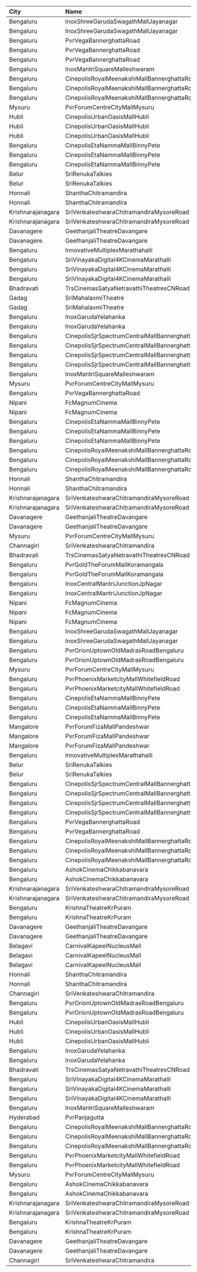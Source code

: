 | City              | Name                                            |  Time | Type        | Price | Capacity | Booked |
| :---------------- | :---------------------------------------------- | ----: | :---------- | ----: | -------: | -----: |
| Bengaluru         | InoxShreeGarudaSwagathMallJayanagar             | 08:50 | Club        |  150₹ |       40 |      0 |
| Bengaluru         | InoxShreeGarudaSwagathMallJayanagar             | 08:50 | Executive   |  150₹ |      133 |      0 |
| Bengaluru         | PvrVegaBannerghattaRoad                         | 09:05 | Classic     |  150₹ |      144 |      2 |
| Bengaluru         | PvrVegaBannerghattaRoad                         | 09:05 | Prime       |  170₹ |      109 |      0 |
| Bengaluru         | PvrVegaBannerghattaRoad                         | 09:05 | Recliner    |  220₹ |       26 |      0 |
| Bengaluru         | InoxMantriSquareMalleshwaram                    | 09:10 | Club        |  150₹ |      198 |      0 |
| Bengaluru         | CinepolisRoyalMeenakshiMallBannerghattaRoad     | 09:30 | Normal      |  150₹ |       26 |      0 |
| Bengaluru         | CinepolisRoyalMeenakshiMallBannerghattaRoad     | 09:30 | Executive   |  150₹ |       71 |      4 |
| Bengaluru         | CinepolisRoyalMeenakshiMallBannerghattaRoad     | 09:30 | Premium     |  150₹ |       30 |      4 |
| Mysuru            | PvrForumCentreCityMallMysuru                    | 09:45 | Classic     |  110₹ |      151 |     13 |
| Hubli             | CinepolisUrbanOasisMallHubli                    | 10:00 | Normal      |  160₹ |       36 |      0 |
| Hubli             | CinepolisUrbanOasisMallHubli                    | 10:00 | Executive   |  160₹ |      176 |      0 |
| Hubli             | CinepolisUrbanOasisMallHubli                    | 10:00 | Premium     |  180₹ |       70 |     17 |
| Bengaluru         | CinepolisEtaNammaMallBinnyPete                  | 10:00 | Normal      |  110₹ |       10 |      0 |
| Bengaluru         | CinepolisEtaNammaMallBinnyPete                  | 10:00 | Executive   |  110₹ |       82 |      4 |
| Bengaluru         | CinepolisEtaNammaMallBinnyPete                  | 10:00 | Premium     |  110₹ |       46 |     12 |
| Belur             | SriRenukaTalkies                                | 10:00 | Balcony     |  121₹ |       33 |      8 |
| Belur             | SriRenukaTalkies                                | 10:00 | FirstClass  |  101₹ |      110 |     10 |
| Honnali           | ShanthaChitramandira                            | 10:30 | Balcony     |  121₹ |      172 |     48 |
| Honnali           | ShanthaChitramandira                            | 10:30 | FirstClass  |  101₹ |      532 |    482 |
| Krishnarajanagara | SriVenkateshwaraChitramandiraMysoreRoad         | 10:30 | Balcony     |  100₹ |      109 |     59 |
| Krishnarajanagara | SriVenkateshwaraChitramandiraMysoreRoad         | 10:30 | First       |   80₹ |      600 |    392 |
| Davanagere        | GeethanjaliTheatreDavangare                     | 10:30 | Balcony     |  150₹ |      184 |    100 |
| Davanagere        | GeethanjaliTheatreDavangare                     | 10:30 | SecondClass |  100₹ |      198 |    198 |
| Bengaluru         | InnovativeMultiplexMarathahalli                 | 10:45 | Premium     |  150₹ |       36 |      0 |
| Bengaluru         | SriVinayakaDigital4KCinemaMarathalli            | 11:00 | Diamond     |  150₹ |      255 |    125 |
| Bengaluru         | SriVinayakaDigital4KCinemaMarathalli            | 11:00 | Gold        |  110₹ |      318 |    120 |
| Bengaluru         | SriVinayakaDigital4KCinemaMarathalli            | 11:00 | Silver      |  100₹ |      158 |      0 |
| Bhadravati        | TrsCinemasSatyaNetravathiTheatresCNRoad         | 11:30 | GoldClass   |  120₹ |      175 |     54 |
| Gadag             | SriMahalaxmiTheatre                             | 12:00 | Balcony     |  100₹ |      356 |    356 |
| Gadag             | SriMahalaxmiTheatre                             | 12:00 | DressCircle |   80₹ |      203 |    203 |
| Bengaluru         | InoxGarudaYelahanka                             | 12:10 | Club        |  210₹ |       80 |      0 |
| Bengaluru         | InoxGarudaYelahanka                             | 12:10 | Executive   |  200₹ |       72 |      0 |
| Bengaluru         | CinepolisSjrSpectrumCentralMallBannerghattaRoad | 12:30 | Normal      |  150₹ |       28 |      0 |
| Bengaluru         | CinepolisSjrSpectrumCentralMallBannerghattaRoad | 12:30 | Executive   |  150₹ |       59 |      0 |
| Bengaluru         | CinepolisSjrSpectrumCentralMallBannerghattaRoad | 12:30 | Premium     |  150₹ |       51 |     16 |
| Bengaluru         | CinepolisSjrSpectrumCentralMallBannerghattaRoad | 12:30 | Vip         |  300₹ |       12 |      0 |
| Bengaluru         | InoxMantriSquareMalleshwaram                    | 12:30 | Insignia    |  370₹ |       29 |      0 |
| Mysuru            | PvrForumCentreCityMallMysuru                    | 12:35 | Classic     |  150₹ |      151 |     66 |
| Bengaluru         | PvrVegaBannerghattaRoad                         | 12:55 | Classic     |  170₹ |      110 |     39 |
| Nipani            | FcMagnumCinema                                  | 13:00 | Gold        |  180₹ |      100 |      0 |
| Nipani            | FcMagnumCinema                                  | 13:00 | Silver      |  150₹ |      100 |      0 |
| Bengaluru         | CinepolisEtaNammaMallBinnyPete                  | 13:00 | Normal      |  160₹ |       10 |      0 |
| Bengaluru         | CinepolisEtaNammaMallBinnyPete                  | 13:00 | Executive   |  160₹ |       82 |      4 |
| Bengaluru         | CinepolisEtaNammaMallBinnyPete                  | 13:00 | Premium     |  160₹ |       34 |     15 |
| Bengaluru         | CinepolisRoyalMeenakshiMallBannerghattaRoad     | 13:05 | Normal      |  150₹ |       28 |      0 |
| Bengaluru         | CinepolisRoyalMeenakshiMallBannerghattaRoad     | 13:05 | Executive   |  150₹ |       76 |     31 |
| Bengaluru         | CinepolisRoyalMeenakshiMallBannerghattaRoad     | 13:05 | Premium     |  150₹ |       47 |     35 |
| Honnali           | ShanthaChitramandira                            | 13:30 | Balcony     |  121₹ |      172 |     48 |
| Honnali           | ShanthaChitramandira                            | 13:30 | FirstClass  |  101₹ |      532 |    482 |
| Krishnarajanagara | SriVenkateshwaraChitramandiraMysoreRoad         | 13:30 | Balcony     |  100₹ |      109 |     59 |
| Krishnarajanagara | SriVenkateshwaraChitramandiraMysoreRoad         | 13:30 | First       |   80₹ |      600 |    392 |
| Davanagere        | GeethanjaliTheatreDavangare                     | 13:30 | Balcony     |  150₹ |      184 |    100 |
| Davanagere        | GeethanjaliTheatreDavangare                     | 13:30 | SecondClass |  100₹ |      198 |    198 |
| Mysuru            | PvrForumCentreCityMallMysuru                    | 13:35 | Classic     |  150₹ |      151 |     88 |
| Channagiri        | SriVenkateshwaraChitramandira                   | 14:00 | FirstClass  |  100₹ |      404 |    304 |
| Bhadravati        | TrsCinemasSatyaNetravathiTheatresCNRoad         | 14:30 | GoldClass   |  120₹ |      175 |     54 |
| Bengaluru         | PvrGoldTheForumMallKoramangala                  | 14:30 | Gold        |  350₹ |       24 |      4 |
| Bengaluru         | PvrGoldTheForumMallKoramangala                  | 14:30 | GoldPrime   |  400₹ |        8 |      4 |
| Bengaluru         | InoxCentralMantriJunctionJpNagar                | 14:40 | Club        |  150₹ |      283 |      0 |
| Bengaluru         | InoxCentralMantriJunctionJpNagar                | 14:40 | Royal       |  300₹ |        8 |      0 |
| Nipani            | FcMagnumCinema                                  | 15:00 | Platinum    |  250₹ |      100 |      0 |
| Nipani            | FcMagnumCinema                                  | 15:00 | Gold        |  180₹ |      100 |      0 |
| Nipani            | FcMagnumCinema                                  | 15:00 | Silver      |  150₹ |      100 |      0 |
| Bengaluru         | InoxShreeGarudaSwagathMallJayanagar             | 15:00 | Club        |  210₹ |       43 |      0 |
| Bengaluru         | InoxShreeGarudaSwagathMallJayanagar             | 15:00 | Executive   |  210₹ |      122 |      0 |
| Bengaluru         | PvrOrionUptownOldMadrasRoadBengaluru            | 15:35 | Classic     |  236₹ |      180 |     19 |
| Bengaluru         | PvrOrionUptownOldMadrasRoadBengaluru            | 15:35 | Recliner    |  550₹ |       13 |      2 |
| Mysuru            | PvrForumCentreCityMallMysuru                    | 15:40 | Classic     |  150₹ |      134 |     30 |
| Bengaluru         | PvrPhoenixMarketcityMallWhitefieldRoad          | 15:50 | Classic     |  150₹ |       64 |     14 |
| Bengaluru         | PvrPhoenixMarketcityMallWhitefieldRoad          | 15:50 | Recliner    |  230₹ |        7 |      7 |
| Bengaluru         | CinepolisEtaNammaMallBinnyPete                  | 15:55 | Normal      |  200₹ |        9 |      0 |
| Bengaluru         | CinepolisEtaNammaMallBinnyPete                  | 15:55 | Executive   |  200₹ |       78 |      2 |
| Bengaluru         | CinepolisEtaNammaMallBinnyPete                  | 15:55 | Premium     |  200₹ |       49 |      9 |
| Mangalore         | PvrForumFizaMallPandeshwar                      | 16:00 | Classic     |  150₹ |      133 |      0 |
| Mangalore         | PvrForumFizaMallPandeshwar                      | 16:00 | Prime       |  150₹ |       77 |      0 |
| Mangalore         | PvrForumFizaMallPandeshwar                      | 16:00 | Recliner    |  300₹ |       13 |      2 |
| Bengaluru         | InnovativeMultiplexMarathahalli                 | 16:00 | Premium     |  150₹ |       89 |     20 |
| Belur             | SriRenukaTalkies                                | 16:00 | Balcony     |  121₹ |       33 |      8 |
| Belur             | SriRenukaTalkies                                | 16:00 | FirstClass  |  101₹ |      110 |     10 |
| Bengaluru         | CinepolisSjrSpectrumCentralMallBannerghattaRoad | 16:05 | Normal      |  150₹ |       42 |      0 |
| Bengaluru         | CinepolisSjrSpectrumCentralMallBannerghattaRoad | 16:05 | Executive   |  150₹ |       79 |      8 |
| Bengaluru         | CinepolisSjrSpectrumCentralMallBannerghattaRoad | 16:05 | Premium     |  150₹ |       67 |     26 |
| Bengaluru         | CinepolisSjrSpectrumCentralMallBannerghattaRoad | 16:05 | Vip         |  300₹ |       12 |      5 |
| Bengaluru         | PvrVegaBannerghattaRoad                         | 16:05 | Classic     |  170₹ |      142 |     42 |
| Bengaluru         | PvrVegaBannerghattaRoad                         | 16:05 | Recliner    |  290₹ |       12 |      7 |
| Bengaluru         | CinepolisRoyalMeenakshiMallBannerghattaRoad     | 16:05 | Normal      |  160₹ |       24 |      0 |
| Bengaluru         | CinepolisRoyalMeenakshiMallBannerghattaRoad     | 16:05 | Executive   |  160₹ |       50 |     17 |
| Bengaluru         | CinepolisRoyalMeenakshiMallBannerghattaRoad     | 16:05 | Premium     |  160₹ |       32 |     22 |
| Bengaluru         | AshokCinemaChikkabanavara                       | 16:30 | Balcony     |  120₹ |      193 |    141 |
| Bengaluru         | AshokCinemaChikkabanavara                       | 16:30 | First       |  100₹ |      283 |    179 |
| Krishnarajanagara | SriVenkateshwaraChitramandiraMysoreRoad         | 16:30 | Balcony     |  100₹ |      109 |     59 |
| Krishnarajanagara | SriVenkateshwaraChitramandiraMysoreRoad         | 16:30 | First       |   80₹ |      600 |    392 |
| Bengaluru         | KrishnaTheatreKrPuram                           | 16:30 | Balcony     |  120₹ |      271 |    243 |
| Bengaluru         | KrishnaTheatreKrPuram                           | 16:30 | FirstClass  |   50₹ |      600 |    600 |
| Davanagere        | GeethanjaliTheatreDavangare                     | 16:30 | Balcony     |  150₹ |      184 |    100 |
| Davanagere        | GeethanjaliTheatreDavangare                     | 16:30 | SecondClass |  100₹ |      198 |    198 |
| Belagavi          | CarnivalKapeelNucleusMall                       | 17:00 | Platinum    |  130₹ |      140 |      0 |
| Belagavi          | CarnivalKapeelNucleusMall                       | 17:00 | Gold        |  130₹ |       85 |      0 |
| Belagavi          | CarnivalKapeelNucleusMall                       | 17:00 | Silver      |  110₹ |       51 |      0 |
| Honnali           | ShanthaChitramandira                            | 17:30 | Balcony     |  121₹ |      172 |     48 |
| Honnali           | ShanthaChitramandira                            | 17:30 | FirstClass  |  101₹ |      532 |    482 |
| Channagiri        | SriVenkateshwaraChitramandira                   | 18:00 | FirstClass  |  100₹ |      404 |    304 |
| Bengaluru         | PvrOrionUptownOldMadrasRoadBengaluru            | 18:10 | Classic     |  236₹ |      162 |     36 |
| Bengaluru         | PvrOrionUptownOldMadrasRoadBengaluru            | 18:10 | Recliner    |  550₹ |       12 |      0 |
| Hubli             | CinepolisUrbanOasisMallHubli                    | 18:25 | Normal      |  160₹ |       36 |      0 |
| Hubli             | CinepolisUrbanOasisMallHubli                    | 18:25 | Executive   |  160₹ |      176 |     18 |
| Hubli             | CinepolisUrbanOasisMallHubli                    | 18:25 | Premium     |  180₹ |       70 |     27 |
| Bengaluru         | InoxGarudaYelahanka                             | 18:30 | Club        |  230₹ |       26 |      0 |
| Bengaluru         | InoxGarudaYelahanka                             | 18:30 | Executive   |  220₹ |       35 |      0 |
| Bhadravati        | TrsCinemasSatyaNetravathiTheatresCNRoad         | 18:30 | GoldClass   |  120₹ |      175 |     54 |
| Bengaluru         | SriVinayakaDigital4KCinemaMarathalli            | 18:30 | Diamond     |  150₹ |      255 |    125 |
| Bengaluru         | SriVinayakaDigital4KCinemaMarathalli            | 18:30 | Gold        |  110₹ |      318 |    120 |
| Bengaluru         | SriVinayakaDigital4KCinemaMarathalli            | 18:30 | Silver      |  100₹ |      158 |      0 |
| Bengaluru         | InoxMantriSquareMalleshwaram                    | 18:35 | Club        |  210₹ |      102 |      0 |
| Hyderabad         | PvrPanjagutta                                   | 18:35 | Classic     |  150₹ |      141 |     24 |
| Bengaluru         | CinepolisRoyalMeenakshiMallBannerghattaRoad     | 18:35 | Normal      |  180₹ |       26 |      0 |
| Bengaluru         | CinepolisRoyalMeenakshiMallBannerghattaRoad     | 18:35 | Executive   |  180₹ |       71 |     59 |
| Bengaluru         | CinepolisRoyalMeenakshiMallBannerghattaRoad     | 18:35 | Premium     |  180₹ |       30 |     20 |
| Bengaluru         | PvrPhoenixMarketcityMallWhitefieldRoad          | 18:45 | Classic     |  170₹ |       72 |      9 |
| Bengaluru         | PvrPhoenixMarketcityMallWhitefieldRoad          | 18:45 | Recliner    |  260₹ |        7 |      2 |
| Mysuru            | PvrForumCentreCityMallMysuru                    | 18:55 | Classic     |  150₹ |      151 |     72 |
| Bengaluru         | AshokCinemaChikkabanavara                       | 19:30 | Balcony     |  120₹ |      193 |    141 |
| Bengaluru         | AshokCinemaChikkabanavara                       | 19:30 | First       |  100₹ |      283 |    179 |
| Krishnarajanagara | SriVenkateshwaraChitramandiraMysoreRoad         | 19:30 | Balcony     |  100₹ |      109 |     59 |
| Krishnarajanagara | SriVenkateshwaraChitramandiraMysoreRoad         | 19:30 | First       |   80₹ |      600 |    392 |
| Bengaluru         | KrishnaTheatreKrPuram                           | 19:30 | Balcony     |  120₹ |      271 |    243 |
| Bengaluru         | KrishnaTheatreKrPuram                           | 19:30 | FirstClass  |   50₹ |      600 |    600 |
| Davanagere        | GeethanjaliTheatreDavangare                     | 19:30 | Balcony     |  150₹ |      184 |    103 |
| Davanagere        | GeethanjaliTheatreDavangare                     | 19:30 | SecondClass |  100₹ |      198 |    198 |
| Channagiri        | SriVenkateshwaraChitramandira                   | 21:00 | FirstClass  |  100₹ |      404 |    304 |
